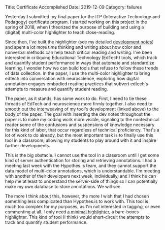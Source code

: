 Title: Certificate Accomplished
Date: 2019-12-09
Category: failures

Yesterday I submitted my final paper for the ITP (Interactive
Technology and Pedagogy) certificate program. I started working on
this project in the spring of 2018, when I theorized the purpose of
building and using a (digital) multi-color highlighter to teach
close-reading.

Since then, I've built the highlighter (see my detailed [development
notes](https://github.com/gofilipa/digital_annotation/blob/master/notes/development_notes.md))
and spent a lot more time thinking and writing about how color and
nonverbal methods can help teach critical reading and writing. I've
been interested in critiquing Educational Technology (EdTech) tools,
which track and quantify student performance in ways that automate and
standardize learning. I wonder how we can build tools that refuse to
follow these trends of data collection. In the paper, I use the
multi-color highlighter to bring edtech into conversation with
neuroscience, exploring how digital annotation engages embodied
reading practices that subvert edtech's attempts to measure and
quantify student reading.

The paper, as it stands, has some work to do. First, I need to tie
these threads of EdTech and neuroscience more firmly together. I also
need to smooth out the interweaving of my tool's development (linked
above) to the body of the paper. The goal with inserting the dev notes
throughout the paper is to make my coding work more visible, signaling
to the nontechnical reader some of the confusions and suspensions of
knowledge necessary for this kind of labor, that occur regardless of
technical proficiency. That's a lot of work to do already, but the
most important task is to finally use this tool in a classroom,
allowing my students to play around with it and inspire further
developments.

This is the big obstacle. I cannot use the tool in a classroom until I
get some kind of server authentication for storing and retrieving
annotations. I had a meeting last week with the Hypothes.is
team, and they cannot support the data model of multi-color
annotations, which is understandable. I'm meeting with another of
their developers next week, individually, and I think he can help me
at least to understand the server-side of things so I can potentially
make my own database to store annotations. We will see. 

The more I think about this, however, the more I wish that I had
chosen something less complicated than Hypothes.is to work with. This
tool is much too complex for my purposes, as I'm not interested in
tagging, or even commenting at all. I only need [a minimal
highlighter](https://digitalfellows.commons.gc.cuny.edu/2019/10/10/toward-the-end-of-a-digital-project-reflections-on-starting-over/),
a bare-bones highlighter. This kind of tool (I think) would
short-circuit the attempts to track and quantify student performance.
